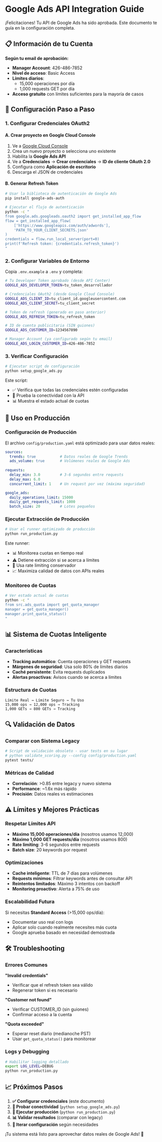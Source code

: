 # Google Ads API Integration Guide

¡Felicitaciones! Tu API de Google Ads ha sido aprobada. Este documento te guía en la configuración completa.

## 📋 Información de tu Cuenta

**Según tu email de aprobación:**
- **Manager Account**: 426-486-7852
- **Nivel de acceso**: Basic Access
- **Límites diarios**:
  - 15,000 operaciones por día
  - 1,000 requests GET por día
- **Acceso gratuito** con límites suficientes para la mayoría de casos

## 🔧 Configuración Paso a Paso

### 1. Configurar Credenciales OAuth2

#### A. Crear proyecto en Google Cloud Console
1. Ve a [Google Cloud Console](https://console.cloud.google.com/)
2. Crea un nuevo proyecto o selecciona uno existente
3. Habilita la **Google Ads API**
4. Ve a **Credenciales** → **Crear credenciales** → **ID de cliente OAuth 2.0**
5. Configura como **Aplicación de escritorio**
6. Descarga el JSON de credenciales

#### B. Generar Refresh Token
```bash
# Usar la biblioteca de autenticación de Google Ads
pip install google-ads-auth

# Ejecutar el flujo de autenticación
python -c "
from google.ads.googleads.oauth2 import get_installed_app_flow
flow = get_installed_app_flow(
    ['https://www.googleapis.com/auth/adwords'],
    'PATH_TO_YOUR_CLIENT_SECRETS.json'
)
credentials = flow.run_local_server(port=0)
print(f'Refresh token: {credentials.refresh_token}')
"
```

### 2. Configurar Variables de Entorno

Copia `.env.example` a `.env` y completa:

```bash
# Tu Developer Token aprobado (desde API Center)
GOOGLE_ADS_DEVELOPER_TOKEN=tu_token_desarrollador

# Credenciales OAuth2 (desde Google Cloud Console)
GOOGLE_ADS_CLIENT_ID=tu_client_id.googleusercontent.com
GOOGLE_ADS_CLIENT_SECRET=tu_client_secret

# Token de refresh (generado en paso anterior)
GOOGLE_ADS_REFRESH_TOKEN=tu_refresh_token

# ID de cuenta publicitaria (SIN guiones)
GOOGLE_ADS_CUSTOMER_ID=1234567890

# Manager Account (ya configurado según tu email)
GOOGLE_ADS_LOGIN_CUSTOMER_ID=426-486-7852
```

### 3. Verificar Configuración

```bash
# Ejecutar script de configuración
python setup_google_ads.py
```

Este script:
- ✅ Verifica que todas las credenciales estén configuradas
- 🧪 Prueba la conectividad con la API
- 📊 Muestra el estado actual de cuotas

## 🚀 Uso en Producción

### Configuración de Producción

El archivo `config/production.yaml` está optimizado para usar datos reales:

```yaml
sources:
  trends: true           # Datos reales de Google Trends
  ads_volume: true       # Volúmenes reales de Google Ads
  
requests:
  delay_min: 3.0         # 3-6 segundos entre requests
  delay_max: 6.0         
  concurrent_limit: 1    # Un request por vez (máxima seguridad)

google_ads:
  daily_operations_limit: 15000
  daily_get_requests_limit: 1000
  batch_size: 20         # Lotes pequeños
```

### Ejecutar Extracción de Producción

```bash
# Usar el runner optimizado de producción
python run_production.py
```

Este runner:
- 📊 Monitorea cuotas en tiempo real
- ⚠️  Detiene extracción si se acerca a límites
- 🔄 Usa rate limiting conservador
- 📈 Maximiza calidad de datos con APIs reales

### Monitoreo de Cuotas

```bash
# Ver estado actual de cuotas
python -c "
from src.ads_quota import get_quota_manager
manager = get_quota_manager()
manager.print_quota_status()
"
```

## 📊 Sistema de Cuotas Inteligente

### Características
- **Tracking automático**: Cuenta operaciones y GET requests
- **Márgenes de seguridad**: Usa solo 80% de límites diarios
- **Caché persistente**: Evita requests duplicados
- **Alertas proactivas**: Avisos cuando se acerca a límites

### Estructura de Cuotas
```
Límite Real → Límite Seguro → Tu Uso
15,000 ops → 12,000 ops → Tracking
1,000 GETs → 800 GETs → Tracking
```

## 🔍 Validación de Datos

### Comparar con Sistema Legacy
```bash
# Script de validación obsoleto - usar tests en su lugar
# python validate_scoring.py --config config/production.yaml
pytest tests/
```

### Métricas de Calidad
- **Correlación**: >0.85 entre legacy y nuevo sistema
- **Performance**: ~1.6x más rápido
- **Precisión**: Datos reales vs estimaciones

## ⚠️ Límites y Mejores Prácticas

### Respetar Límites API
- **Máximo 15,000 operaciones/día** (nosotros usamos 12,000)
- **Máximo 1,000 GET requests/día** (nosotros usamos 800)
- **Rate limiting**: 3-6 segundos entre requests
- **Batch size**: 20 keywords por request

### Optimizaciones
- **Cache inteligente**: TTL de 7 días para volúmenes
- **Requests mínimos**: Filtrar keywords antes de consultar API
- **Reintentos limitados**: Máximo 3 intentos con backoff
- **Monitoring proactivo**: Alerta a 75% de uso

### Escalabilidad Futura
Si necesitas **Standard Access** (>15,000 ops/día):
- Documentar uso real con logs
- Aplicar solo cuando realmente necesites más cuota
- Google aprueba basado en necesidad demostrada

## 🛠️ Troubleshooting

### Errores Comunes

**"Invalid credentials"**
- Verificar que el refresh token sea válido
- Regenerar token si es necesario

**"Customer not found"**
- Verificar CUSTOMER_ID (sin guiones)
- Confirmar acceso a la cuenta

**"Quota exceeded"**
- Esperar reset diario (medianoche PST)
- Usar `get_quota_status()` para monitorear

### Logs y Debugging
```bash
# Habilitar logging detallado
export LOG_LEVEL=DEBUG
python run_production.py
```

## 📈 Próximos Pasos

1. **✅ Configurar credenciales** (este documento)
2. **🧪 Probar conectividad** (`python setup_google_ads.py`)
3. **🚀 Ejecutar producción** (`python run_production.py`)
4. **📊 Validar resultados** (comparar con legacy)
5. **🔄 Iterar configuración** según necesidades

¡Tu sistema está listo para aprovechar datos reales de Google Ads! 🎉